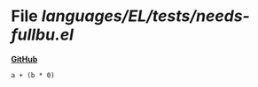 # File _languages/EL/tests/needs-fullbu.el_
**[GitHub](https://github.com/softlang/yas/blob/master/languages/EL/tests/needs-fullbu.el)**
```
a + (b * 0)
```
